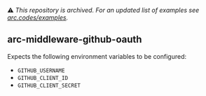 ⚠️ *This repository is archived. For an updated list of examples see [arc.codes/examples](https://arc.codes/examples).*

## arc-middleware-github-oauth

Expects the following environment variables to be configured:

- `GITHUB_USERNAME`
- `GITHUB_CLIENT_ID`
- `GITHUB_CLIENT_SECRET`

